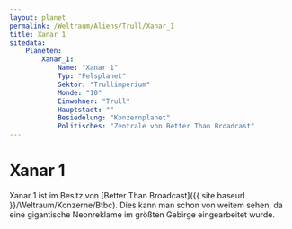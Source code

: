 ```yaml
---
layout: planet
permalink: /Weltraum/Aliens/Trull/Xanar_1
title: Xanar 1
sitedata:
    Planeten:
        Xanar_1:
            Name: "Xanar 1"
            Typ: "Felsplanet"
            Sektor: "Trullimperium"
            Monde: "10"
            Einwohner: "Trull"
            Hauptstadt: ""
            Besiedelung: "Konzernplanet"
            Politisches: "Zentrale von Better Than Broadcast"
---
```


# Xanar 1

Xanar 1 ist im Besitz von [Better Than Broadcast]({{ site.baseurl }}/Weltraum/Konzerne/Btbc). Dies kann man schon von weitem sehen, da eine gigantische Neonreklame im größten Gebirge eingearbeitet wurde.
